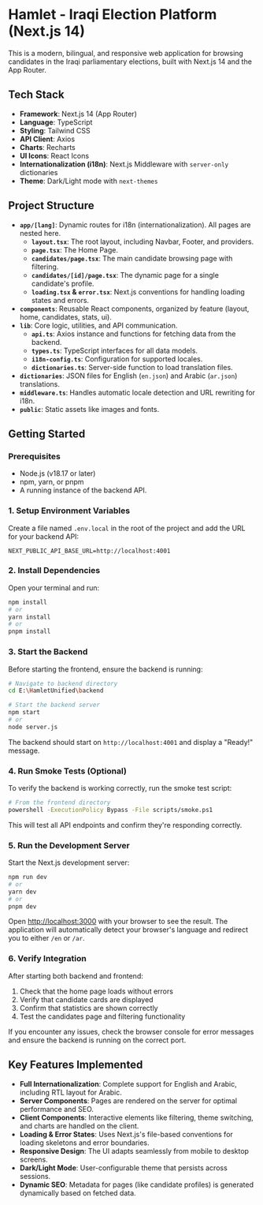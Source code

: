# Hamlet - Iraqi Election Platform (Next.js 14)

This is a modern, bilingual, and responsive web application for browsing candidates in the Iraqi parliamentary elections, built with Next.js 14 and the App Router.

## Tech Stack

- **Framework**: Next.js 14 (App Router)
- **Language**: TypeScript
- **Styling**: Tailwind CSS
- **API Client**: Axios
- **Charts**: Recharts
- **UI Icons**: React Icons
- **Internationalization (i18n)**: Next.js Middleware with `server-only` dictionaries
- **Theme**: Dark/Light mode with `next-themes`

## Project Structure

- **`app/[lang]`**: Dynamic routes for i18n (internationalization). All pages are nested here.
  - **`layout.tsx`**: The root layout, including Navbar, Footer, and providers.
  - **`page.tsx`**: The Home Page.
  - **`candidates/page.tsx`**: The main candidate browsing page with filtering.
  - **`candidates/[id]/page.tsx`**: The dynamic page for a single candidate's profile.
  - **`loading.tsx` & `error.tsx`**: Next.js conventions for handling loading states and errors.
- **`components`**: Reusable React components, organized by feature (layout, home, candidates, stats, ui).
- **`lib`**: Core logic, utilities, and API communication.
  - **`api.ts`**: Axios instance and functions for fetching data from the backend.
  - **`types.ts`**: TypeScript interfaces for all data models.
  - **`i18n-config.ts`**: Configuration for supported locales.
  - **`dictionaries.ts`**: Server-side function to load translation files.
- **`dictionaries`**: JSON files for English (`en.json`) and Arabic (`ar.json`) translations.
- **`middleware.ts`**: Handles automatic locale detection and URL rewriting for i18n.
- **`public`**: Static assets like images and fonts.

## Getting Started

### Prerequisites

- Node.js (v18.17 or later)
- npm, yarn, or pnpm
- A running instance of the backend API.

### 1. Setup Environment Variables

Create a file named `.env.local` in the root of the project and add the URL for your backend API:

```
NEXT_PUBLIC_API_BASE_URL=http://localhost:4001
```

### 2. Install Dependencies

Open your terminal and run:

```bash
npm install
# or
yarn install
# or
pnpm install
```

### 3. Start the Backend

Before starting the frontend, ensure the backend is running:

```bash
# Navigate to backend directory
cd E:\HamletUnified\backend

# Start the backend server
npm start
# or
node server.js
```

The backend should start on `http://localhost:4001` and display a "Ready!" message.

### 4. Run Smoke Tests (Optional)

To verify the backend is working correctly, run the smoke test script:

```bash
# From the frontend directory
powershell -ExecutionPolicy Bypass -File scripts/smoke.ps1
```

This will test all API endpoints and confirm they're responding correctly.

### 5. Run the Development Server

Start the Next.js development server:

```bash
npm run dev
# or
yarn dev
# or
pnpm dev
```

Open [http://localhost:3000](http://localhost:3000) with your browser to see the result. The application will automatically detect your browser's language and redirect you to either `/en` or `/ar`.

### 6. Verify Integration

After starting both backend and frontend:

1. Check that the home page loads without errors
2. Verify that candidate cards are displayed
3. Confirm that statistics are shown correctly
4. Test the candidates page and filtering functionality

If you encounter any issues, check the browser console for error messages and ensure the backend is running on the correct port.

## Key Features Implemented

- **Full Internationalization**: Complete support for English and Arabic, including RTL layout for Arabic.
- **Server Components**: Pages are rendered on the server for optimal performance and SEO.
- **Client Components**: Interactive elements like filtering, theme switching, and charts are handled on the client.
- **Loading & Error States**: Uses Next.js's file-based conventions for loading skeletons and error boundaries.
- **Responsive Design**: The UI adapts seamlessly from mobile to desktop screens.
- **Dark/Light Mode**: User-configurable theme that persists across sessions.
- **Dynamic SEO**: Metadata for pages (like candidate profiles) is generated dynamically based on fetched data.
